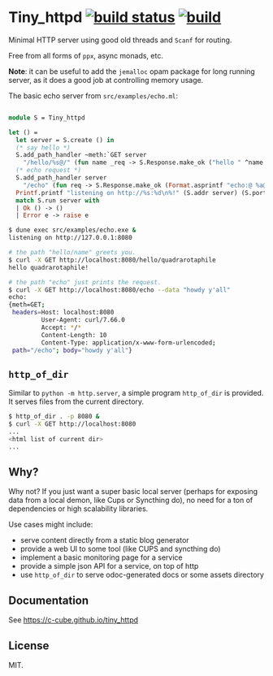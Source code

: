 
# Tiny_httpd [![build status](https://travis-ci.org/c-cube/tiny_httpd.svg?branch=master)](https://travis-ci.org/c-cube/tiny_httpd) [![build](https://github.com/c-cube/tiny_httpd/workflows/build/badge.svg)](https://github.com/c-cube/tiny_httpd/actions)

Minimal HTTP server using good old threads and `Scanf` for routing.

Free from all forms of `ppx`, async monads, etc.

**Note**: it can be useful to add the `jemalloc` opam package for long running
server, as it does a good job at controlling memory usage.

The basic echo server from `src/examples/echo.ml`:

```ocaml

module S = Tiny_httpd

let () =
  let server = S.create () in
  (* say hello *)
  S.add_path_handler ~meth:`GET server
    "/hello/%s@/" (fun name _req -> S.Response.make_ok ("hello " ^name ^"!\n"));
  (* echo request *)
  S.add_path_handler server
    "/echo" (fun req -> S.Response.make_ok (Format.asprintf "echo:@ %a@." S.Request.pp req));
  Printf.printf "listening on http://%s:%d\n%!" (S.addr server) (S.port server);
  match S.run server with
  | Ok () -> ()
  | Error e -> raise e
```

```sh
$ dune exec src/examples/echo.exe &
listening on http://127.0.0.1:8080

# the path "hello/name" greets you.
$ curl -X GET http://localhost:8080/hello/quadrarotaphile
hello quadrarotaphile!

# the path "echo" just prints the request.
$ curl -X GET http://localhost:8080/echo --data "howdy y'all" 
echo:
{meth=GET;
 headers=Host: localhost:8080
         User-Agent: curl/7.66.0
         Accept: */*
         Content-Length: 10
         Content-Type: application/x-www-form-urlencoded;
 path="/echo"; body="howdy y'all"}

```

## `http_of_dir`

Similar to `python -m http.server`, a simple program `http_of_dir` is provided.
It serves files from the current directory.

```sh
$ http_of_dir . -p 8080 &
$ curl -X GET http://localhost:8080
...
<html list of current dir>
...

```


## Why?

Why not? If you just want a super basic local server (perhaps for exposing
data from a local demon, like Cups or Syncthing do), no need for a ton of
dependencies or high scalability libraries.

Use cases might include:

- serve content directly from a static blog generator
- provide a web UI to some tool (like CUPS and syncthing do)
- implement a basic monitoring page for a service
- provide a simple json API for a service, on top of http
- use `http_of_dir` to serve odoc-generated docs or some assets directory

## Documentation

See https://c-cube.github.io/tiny_httpd

## License

MIT.


